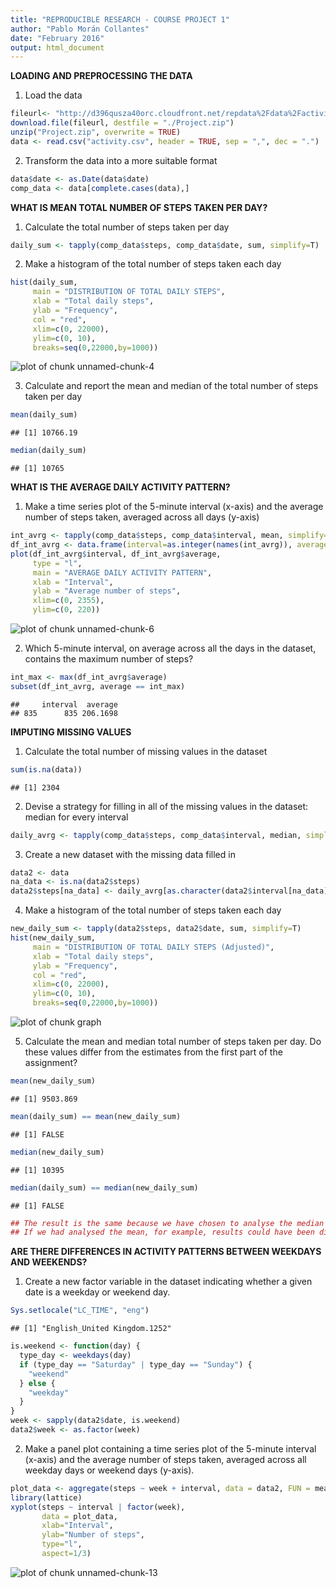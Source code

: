 ```yaml
---
title: "REPRODUCIBLE RESEARCH - COURSE PROJECT 1"
author: "Pablo Morán Collantes"
date: "February 2016"
output: html_document
---
```


**LOADING AND PREPROCESSING THE DATA**

1. Load the data


```r
fileurl<- "http://d396qusza40orc.cloudfront.net/repdata%2Fdata%2Factivity.zip"
download.file(fileurl, destfile = "./Project.zip")
unzip("Project.zip", overwrite = TRUE)
data <- read.csv("activity.csv", header = TRUE, sep = ",", dec = ".")
```

2. Transform the data into a more suitable format


```r
data$date <- as.Date(data$date)
comp_data <- data[complete.cases(data),]
```


**WHAT IS MEAN TOTAL NUMBER OF STEPS TAKEN PER DAY?**

1. Calculate the total number of steps taken per day


```r
daily_sum <- tapply(comp_data$steps, comp_data$date, sum, simplify=T)
```

2. Make a histogram of the total number of steps taken each day


```r
hist(daily_sum,
     main = "DISTRIBUTION OF TOTAL DAILY STEPS",
     xlab = "Total daily steps",
     ylab = "Frequency",
     col = "red",
     xlim=c(0, 22000),
     ylim=c(0, 10),
     breaks=seq(0,22000,by=1000))
```

![plot of chunk unnamed-chunk-4](https://github.com/pablomoran20/RepData_PeerAssessment1/blob/master/Histogram_total_number_steps_day.png)

3. Calculate and report the mean and median of the total number of steps taken per day


```r
mean(daily_sum)
```

```
## [1] 10766.19
```

```r
median(daily_sum)
```

```
## [1] 10765
```


**WHAT IS THE AVERAGE DAILY ACTIVITY PATTERN?**

1. Make a time series plot of the 5-minute interval (x-axis) and the average number of steps taken, averaged across all days (y-axis)


```r
int_avrg <- tapply(comp_data$steps, comp_data$interval, mean, simplify=T)
df_int_avrg <- data.frame(interval=as.integer(names(int_avrg)), average=int_avrg)
plot(df_int_avrg$interval, df_int_avrg$average,
     type = "l",
     main = "AVERAGE DAILY ACTIVITY PATTERN",
     xlab = "Interval",
     ylab = "Average number of steps",
     xlim=c(0, 2355),
     ylim=c(0, 220))
```

![plot of chunk unnamed-chunk-6](https://github.com/pablomoran20/RepData_PeerAssessment1/blob/master/Graph_average_daily_activity_pattern.png)

2. Which 5-minute interval, on average across all the days in the dataset, contains the maximum number of steps?


```r
int_max <- max(df_int_avrg$average)
subset(df_int_avrg, average == int_max)
```

```
##     interval  average
## 835      835 206.1698
```


**IMPUTING MISSING VALUES**

1. Calculate the total number of missing values in the dataset


```r
sum(is.na(data))
```

```
## [1] 2304
```

2. Devise a strategy for filling in all of the missing values in the dataset: median for every interval


```r
daily_avrg <- tapply(comp_data$steps, comp_data$interval, median, simplify=T)
```

3. Create a new dataset with the missing data filled in


```r
data2 <- data
na_data <- is.na(data2$steps)
data2$steps[na_data] <- daily_avrg[as.character(data2$interval[na_data])]
```

4. Make a histogram of the total number of steps taken each day


```r
new_daily_sum <- tapply(data2$steps, data2$date, sum, simplify=T)
hist(new_daily_sum,
     main = "DISTRIBUTION OF TOTAL DAILY STEPS (Adjusted)",
     xlab = "Total daily steps",
     ylab = "Frequency",
     col = "red",
     xlim=c(0, 22000),
     ylim=c(0, 10),
     breaks=seq(0,22000,by=1000))
```

![plot of chunk graph](https://github.com/pablomoran20/RepData_PeerAssessment1/blob/master/Histogram_total_number_steps_day_adjusted.png)

5. Calculate the mean and median total number of steps taken per day. Do these values differ from the estimates from the first part of the assignment?


```r
mean(new_daily_sum)
```

```
## [1] 9503.869
```

```r
mean(daily_sum) == mean(new_daily_sum)
```

```
## [1] FALSE
```

```r
median(new_daily_sum)
```

```
## [1] 10395
```

```r
median(daily_sum) == median(new_daily_sum)
```

```
## [1] FALSE
```

```r
## The result is the same because we have chosen to analyse the median of each interval.
## If we had analysed the mean, for example, results could have been different.
```


**ARE THERE DIFFERENCES IN ACTIVITY PATTERNS BETWEEN WEEKDAYS AND WEEKENDS?**

1. Create a new factor variable in the dataset indicating whether a given date is a weekday or weekend day.


```r
Sys.setlocale("LC_TIME", "eng")
```

```
## [1] "English_United Kingdom.1252"
```

```r
is.weekend <- function(day) {
  type_day <- weekdays(day)
  if (type_day == "Saturday" | type_day == "Sunday") {
    "weekend"
  } else {
    "weekday"
  }
}
week <- sapply(data2$date, is.weekend)
data2$week <- as.factor(week)
```

2. Make a panel plot containing a time series plot of the 5-minute interval (x-axis) and the average number of steps taken, averaged across all weekday days or weekend days (y-axis). 


```r
plot_data <- aggregate(steps ~ week + interval, data = data2, FUN = mean)
library(lattice)
xyplot(steps ~ interval | factor(week),
       data = plot_data,
       xlab="Interval",
       ylab="Number of steps",
       type="l",
       aspect=1/3)
```

![plot of chunk unnamed-chunk-13](https://github.com/pablomoran20/RepData_PeerAssessment1/blob/master/Graph_average_activity_pattern_weekdays_weekends.png)
